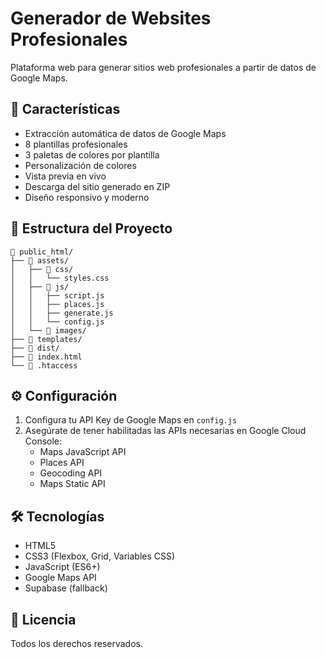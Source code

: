 # Generador de Websites Profesionales

Plataforma web para generar sitios web profesionales a partir de datos de Google Maps.

## 🚀 Características

- Extracción automática de datos de Google Maps
- 8 plantillas profesionales
- 3 paletas de colores por plantilla
- Personalización de colores
- Vista previa en vivo
- Descarga del sitio generado en ZIP
- Diseño responsivo y moderno

## 📁 Estructura del Proyecto

```
📁 public_html/
├── 📁 assets/
│   ├── 📁 css/
│   │   └── styles.css
│   ├── 📁 js/
│   │   ├── script.js
│   │   ├── places.js
│   │   ├── generate.js
│   │   └── config.js
│   └── 📁 images/
├── 📁 templates/
├── 📁 dist/
├── 📄 index.html
└── 📄 .htaccess
```

## ⚙️ Configuración

1. Configura tu API Key de Google Maps en `config.js`
2. Asegúrate de tener habilitadas las APIs necesarias en Google Cloud Console:
   - Maps JavaScript API
   - Places API
   - Geocoding API
   - Maps Static API

## 🛠️ Tecnologías

- HTML5
- CSS3 (Flexbox, Grid, Variables CSS)
- JavaScript (ES6+)
- Google Maps API
- Supabase (fallback)

## 📝 Licencia

Todos los derechos reservados. 

